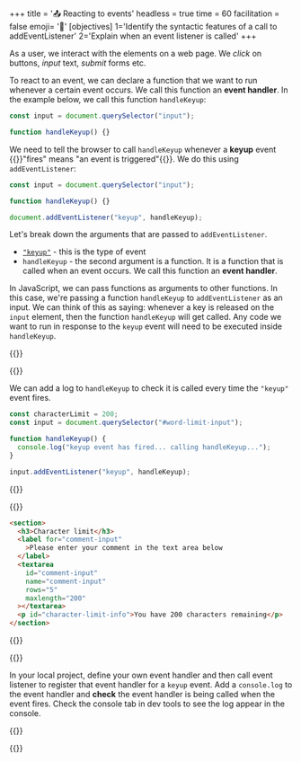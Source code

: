 +++
title = '📤 Reacting to events'
headless = true
time = 60
facilitation = false
emoji= '🧩'
[objectives]
    1='Identify the syntactic features of a call to addEventListener'
    2='Explain when an event listener is called'
+++

As a user, we interact with the elements on a web page. We _click_ on buttons, _input_ text, _submit_ forms etc.

To react to an event, we can declare a function that we want to run whenever a certain event occurs. We call this function an **event handler**. In the example below, we call this function `handleKeyup`:

```js {linenos=table, hl_lines=["3"] linenostart=1}
const input = document.querySelector("input");

function handleKeyup() {}
```

We need to tell the browser to call `handleKeyup` whenever a **keyup** event {{<tooltip title="fires">}}"fires" means "an event is triggered"{{</tooltip>}}. We do this using `addEventListener`:

```js {linenos=table,linenostart=1 hl_lines=["5"]}
const input = document.querySelector("input");

function handleKeyup() {}

document.addEventListener("keyup", handleKeyup);
```

Let's break down the arguments that are passed to `addEventListener`.

- [`"keyup"`](https://developer.mozilla.org/en-US/docs/Web/API/Element/keyup_event) - this is the type of event
- `handleKeyup` - the second argument is a function. It is a function that is called when an event occurs. We call this function an **event handler**.

In JavaScript, we can pass functions as arguments to other functions. In this case, we're passing a function `handleKeyup` to `addEventListener` as an input. We can think of this as saying: whenever a key is released on the `input` element, then the function `handleKeyup` will get called. Any code we want to run in response to the `keyup` event will need to be executed inside `handleKeyup`.

{{<tabs>}}

{{<tab name="javascript">}}

We can add a log to `handleKeyup` to check it is called every time the `"keyup"` event fires.

```js
const characterLimit = 200;
const input = document.querySelector("#word-limit-input");

function handleKeyup() {
  console.log("keyup event has fired... calling handleKeyup...");
}

input.addEventListener("keyup", handleKeyup);
```

{{</tab>}}

{{<tab name="html-css">}}

```html
<section>
  <h3>Character limit</h3>
  <label for="comment-input"
    >Please enter your comment in the text area below
  </label>
  <textarea
    id="comment-input"
    name="comment-input"
    rows="5"
    maxlength="200"
  ></textarea>
  <p id="character-limit-info">You have 200 characters remaining</p>
</section>
```

{{</tab>}}

{{<tab name="✏️ check">}}

In your local project, define your own event handler and then call event listener to register that event handler for a `keyup` event.
Add a `console.log` to the event handler and **check** the event handler is being called when the event fires.
Check the console tab in dev tools to see the log appear in the console.

{{</tab>}}

{{</tabs>}}
